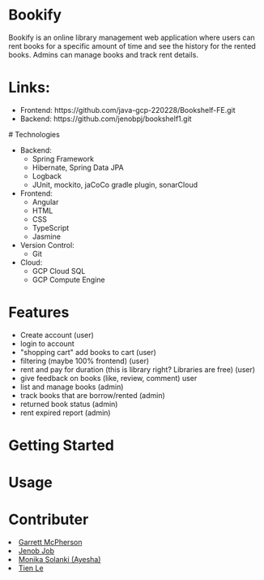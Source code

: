 # Bookify
Bookify is an online library management web application where users can rent books for a specific amount of time and see the history for the rented books. Admins can manage books and track rent details.
# Links:
<ul>
  <li> Frontend: https://github.com/java-gcp-220228/Bookshelf-FE.git </li>
  <li> Backend: https://github.com/jenobpj/bookshelf1.git</li>
</ul>
# Technologies
<ul>
  <li>Backend:
    <ul> 
    <li>Spring Framework</li>
    <li>Hibernate, Spring Data JPA</li>
    <li>Logback</li>
    <li>JUnit, mockito, jaCoCo gradle plugin, sonarCloud</li>
    </ul>
  </li>
  <li>Frontend:
    <ul> 
    <li>Angular</li>
    <li>HTML</li>
    <li>CSS</li>
    <li>TypeScript</li>
    <li>Jasmine</li>
    </ul>
  </li>
   <li>Version Control:
    <ul> 
    <li>Git</li>
    </ul>
  </li>
   <li>Cloud:
    <ul> 
    <li>GCP Cloud SQL</li>
    <li>GCP Compute Engine</li>
    </ul>
  </li>
</ul>

# Features
<ul>
  <li>Create account (user)</li>
  <li>login to account</li>
  <li>"shopping cart" add books to cart (user)</li>
  <li>filtering (maybe 100% frontend) (user)</li>
  <li>rent and pay for duration (this is library right? Libraries are free) (user)</li>
  <li>give feedback on books (like, review, comment) user</li>
  <li>list and manage books (admin)</li>
  <li>track books that are borrow/rented (admin)</li>
  <li>returned book status (admin)</li>
  <li>rent expired report (admin)</li>
</ul>

# Getting Started

# Usage

# Contributer
<u>
  <li> Garrett McPherson</li>
  <li> Jenob Job</li>
  <li> Monika Solanki (Ayesha)</li>
  <li> Tien Le </li>
</ul>
